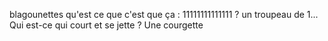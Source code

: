 blagounettes
qu'est ce que c'est que ça : 11111111111111 ? un troupeau de 1...
Qui est-ce qui court et se jette ? Une courgette
